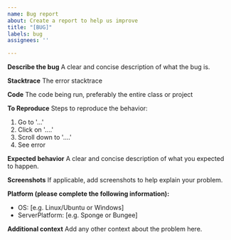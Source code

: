 ```yaml
---
name: Bug report
about: Create a report to help us improve
title: "[BUG]"
labels: bug
assignees: ''

---
```


**Describe the bug**
A clear and concise description of what the bug is.

**Stacktrace**
The error stacktrace

**Code**
The code being run, preferably the entire class or project

**To Reproduce**
Steps to reproduce the behavior:
1. Go to '...'
2. Click on '....'
3. Scroll down to '....'
4. See error

**Expected behavior**
A clear and concise description of what you expected to happen.

**Screenshots**
If applicable, add screenshots to help explain your problem.

**Platform (please complete the following information):**
 - OS: [e.g. Linux/Ubuntu or Windows]
 - ServerPlatform: [e.g. Sponge or Bungee]

**Additional context**
Add any other context about the problem here.
